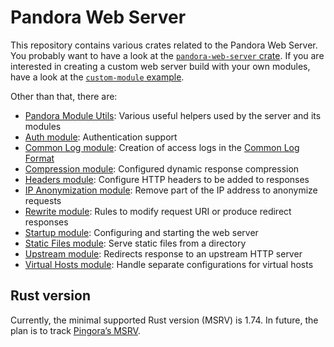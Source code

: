 # Pandora Web Server

This repository contains various crates related to the Pandora Web Server. You probably want to
have a look at the [`pandora-web-server` crate](../../tree/main/pandora-web-server). If you are
interested in creating a custom web server build with your own modules, have a look at the
[`custom-module` example](../../tree/main/examples/custom-module).

Other than that, there are:

* [Pandora Module Utils](../../tree/main/pandora-module-utils): Various useful helpers used by the
  server and its modules
* [Auth module](../../tree/main/auth-module): Authentication support
* [Common Log module](../../tree/main/common-log-module): Creation of access logs in the [Common
  Log Format](https://en.wikipedia.org/wiki/Common_Log_Format)
* [Compression module](../../tree/main/compression-module): Configured dynamic response compression
* [Headers module](../../tree/main/headers-module): Configure HTTP headers to be added to responses
* [IP Anonymization module](../../tree/main/ip-anonymization-module): Remove part of the IP address
  to anonymize requests
* [Rewrite module](../../tree/main/rewrite-module): Rules to modify request URI or produce
  redirect responses
* [Startup module](../../tree/main/static-files-module): Configuring and starting the web server
* [Static Files module](../../tree/main/static-files-module): Serve static files from a directory
* [Upstream module](../../tree/main/upstream-module): Redirects response to an upstream HTTP server
* [Virtual Hosts module](../../tree/main/virtual-hosts-module): Handle separate configurations for
  virtual hosts

## Rust version

Currently, the minimal supported Rust version (MSRV) is 1.74. In future, the plan is to track
[Pingora’s MSRV](https://github.com/cloudflare/pingora/?tab=readme-ov-file#rust-version).
